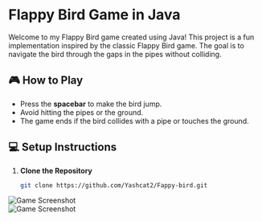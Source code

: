 # Flappy Bird Game in Java

Welcome to my Flappy Bird game created using Java! This project is a fun implementation inspired by the classic Flappy Bird game. The goal is to navigate the bird through the gaps in the pipes without colliding.

## 🎮 How to Play
- Press the **spacebar** to make the bird jump.
- Avoid hitting the pipes or the ground.
- The game ends if the bird collides with a pipe or touches the ground.

## 💻 Setup Instructions
1. **Clone the Repository**
   ```bash
   git clone https://github.com/Yashcat2/Fappy-bird.git

![Game Screenshot](images/flappybird.png)<br>
![Game Screenshot](images/gameOver.png)
